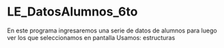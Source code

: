 # LE_DatosAlumnos_6to
En este programa ingresaremos una serie de datos de alumnos para luego ver los que seleccionamos en pantalla
Usamos: estructuras
